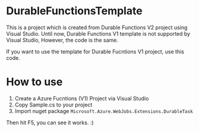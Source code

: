 # DurableFunctionsTemplate

This is a project which is created from Durable Functions V2 project using Visual Studio. 
Until now, Durable Functions V1 template is not supported by Visual Studio, However, the code is the same. 

If you want to use the template for Durable Fucntions V1 project, use this code. 

# How to use

1. Create a Azure Fucntions (V1) Project via Visual Studio
2. Copy Sample.cs to your project
3. Import nuget package `Microsoft.Azure.WebJobs.Extensions.DurableTask`

Then hit F5, you can see it works. :)


